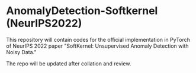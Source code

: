 # AnomalyDetection-Softkernel (NeurIPS2022)
This repository will contain codes for the official implementation in PyTorch of NeurIPS 2022 paper "SoftKernel: Unsupervised Anomaly Detection with Noisy Data." 

The repo will be updated after collation and review. 

